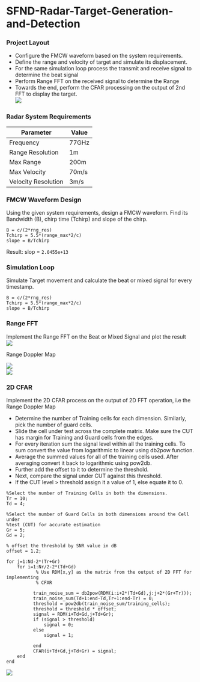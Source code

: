 # SFND-Radar-Target-Generation-and-Detection
[//]: # (Image References)

[image1]: ./images/fig2.png
[image2]: ./images/fig3.png
[image3]: ./images/Range_from_first_FFT.png
[image4]: ./images/project_layout.png 
[image5]: ./images/image8.png 

### Project Layout  
  
- Configure the FMCW waveform based on the system requirements.  
- Define the range and velocity of target and simulate its displacement.  
- For the same simulation loop process the transmit and receive signal to determine the beat signal  
- Perform Range FFT on the received signal to determine the Range  
- Towards the end, perform the CFAR processing on the output of 2nd FFT to display the target.   
![][image4]  

### Radar System Requirements   

|Parameter|Value|
|---------|-----|
|Frequency|77GHz   |
|Range Resolution   |1m   |
|Max Range   |200m   |
|Max Velocity   |70m/s   |
|Velocity Resolution   |3m/s   |  

### FMCW Waveform Design  
Using the given system requirements, design a FMCW waveform. Find its Bandwidth (B), chirp time (Tchirp) and slope of the chirp.  
```
B = c/(2*rng_res)
Tchirp = 5.5*(range_max*2/c)
slope = B/Tchirp
```
Result: slop = `2.0455e+13` 
### Simulation Loop  
Simulate Target movement and calculate the beat or mixed signal for every timestamp.  
```
B = c/(2*rng_res)
Tchirp = 5.5*(range_max*2/c)
slope = B/Tchirp
```

### Range FFT  
Implement the Range FFT on the Beat or Mixed Signal and plot the result   
![][image3]  

Range Doppler Map   

![][image1]  
![][image5] 

### 2D CFAR   
Implement the 2D CFAR process on the output of 2D FFT operation, i.e the Range Doppler Map  

- Determine the number of Training cells for each dimension. Similarly, pick the number of guard cells.
- Slide the cell under test across the complete matrix. Make sure the CUT has margin for Training and Guard cells from the edges.
- For every iteration sum the signal level within all the training cells. To sum convert the value from logarithmic to linear using db2pow function.
- Average the summed values for all of the training cells used. After averaging convert it back to logarithmic using pow2db.
- Further add the offset to it to determine the threshold.
- Next, compare the signal under CUT against this threshold.
- If the CUT level > threshold assign it a value of 1, else equate it to 0.

```
%Select the number of Training Cells in both the dimensions.
Tr = 10;
Td = 4;

%Select the number of Guard Cells in both dimensions around the Cell under 
%test (CUT) for accurate estimation
Gr = 5;
Gd = 2;

% offset the threshold by SNR value in dB
offset = 1.2;
```


```
for j=1:Nd-2*(Tr+Gr)
    for i=1:Nr/2-2*(Td+Gd)
           % Use RDM[x,y] as the matrix from the output of 2D FFT for implementing
           % CFAR
         
          train_noise_sum = db2pow(RDM(i:i+2*(Td+Gd),j:j+2*(Gr+Tr)));
          train_noise_sum(Td+1:end-Td,Tr+1:end-Tr) = 0;          
          threshold = pow2db(train_noise_sum/training_cells);
          threshold = threshold * offset;
          signal = RDM(i+Td+Gd,j+Td+Gr);
          if (signal > threshold)
              signal = 0;
          else
              signal = 1;
             
          end
          CFAR(i+Td+Gd,j+Td+Gr) = signal;
    end
end
```
![][image2] 